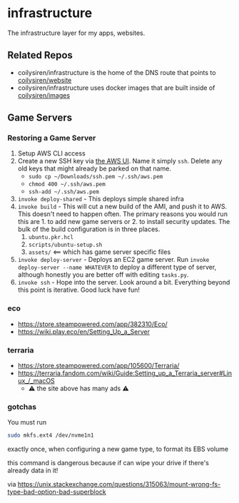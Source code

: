 # infrastructure

The infrastructure layer for my apps, websites.

## Related Repos

- coilysiren/infrastructure is the home of the DNS route that points to [coilysiren/website](https://github.com/coilysiren/website)
- coilysiren/infrastructure uses docker images that are built inside of [coilysiren/images](https://github.com/coilysiren/images)

## Game Servers

### Restoring a Game Server

1. Setup AWS CLI access
2. Create a new SSH key via [the AWS UI](https://us-east-1.console.aws.amazon.com/ec2/home?AMICatalog%3A=&region=us-east-1#KeyPairs:). Name it simply `ssh`. Delete any old keys that might already be parked on that name.
    - `sudo cp ~/Downloads/ssh.pem ~/.ssh/aws.pem`
    - `chmod 400 ~/.ssh/aws.pem`
    - `ssh-add ~/.ssh/aws.pem`
3. `invoke deploy-shared` - This deploys simple shared infra
4. `invoke build` - This will cut a new build of the AMI, and push it to AWS. This doesn't need to happen often. The primary reasons you would run this are 1. to add new game servers or 2. to install security updates. The bulk of the build configuration is in three places.
    1. `ubuntu.pkr.hcl`
    2. `scripts/ubuntu-setup.sh`
    3. `assets/` <== which has game server specific files
5. `invoke deploy-server` - Deploys an EC2 game server. Run `invoke deploy-server --name WHATEVER` to deploy a different type of server, although honestly you are better off with editing `tasks.py`.
6. `invoke ssh` - Hope into the server. Look around a bit. Everything beyond this point is iterative. Good luck have fun!

### eco

- https://store.steampowered.com/app/382310/Eco/
- https://wiki.play.eco/en/Setting_Up_a_Server

### terraria

- https://store.steampowered.com/app/105600/Terraria/
- https://terraria.fandom.com/wiki/Guide:Setting_up_a_Terraria_server#Linux_/_macOS
  - ⚠️ the site above has many ads ⚠️

### gotchas

You must run

```bash
sudo mkfs.ext4 /dev/nvme1n1
```

exactly once, when configuring a new game type, to format its EBS volume

this command is dangerous because if can wipe your drive if there's already data in it!

via https://unix.stackexchange.com/questions/315063/mount-wrong-fs-type-bad-option-bad-superblock
